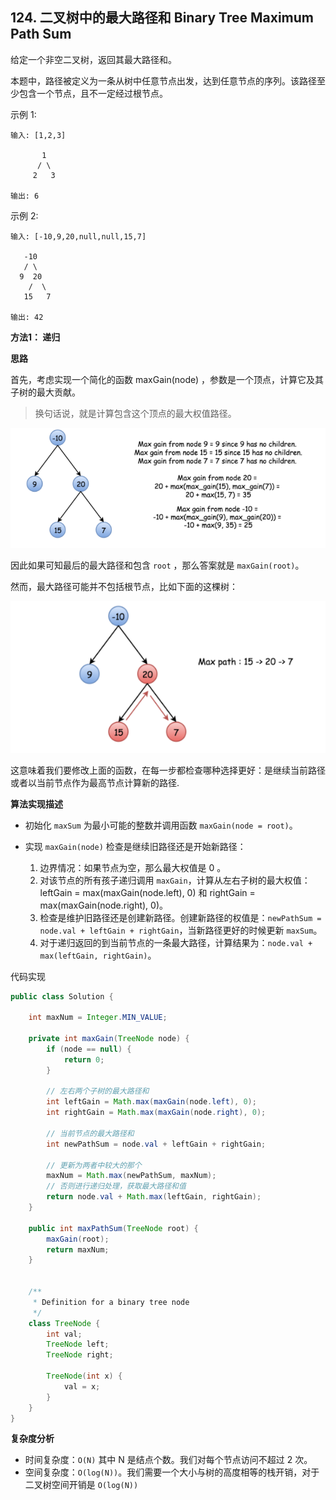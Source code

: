 ## 124. 二叉树中的最大路径和 Binary Tree Maximum Path Sum

给定一个非空二叉树，返回其最大路径和。

本题中，路径被定义为一条从树中任意节点出发，达到任意节点的序列。该路径至少包含一个节点，且不一定经过根节点。

示例 1:

```text
输入: [1,2,3]

       1
      / \
     2   3

输出: 6
```

示例 2:

```text
输入: [-10,9,20,null,null,15,7]

   -10
   / \
  9  20
    /  \
   15   7

输出: 42
```

**方法1： 递归**

**思路**

首先，考虑实现一个简化的函数 maxGain(node) ，参数是一个顶点，计算它及其子树的最大贡献。

>换句话说，就是计算包含这个顶点的最大权值路径。

![](./asserts/001.png)

因此如果可知最后的最大路径和包含 `root` ，那么答案就是 `maxGain(root)`。

然而，最大路径可能并不包括根节点，比如下面的这棵树：

![](./asserts/002.png)

这意味着我们要修改上面的函数，在每一步都检查哪种选择更好：是继续当前路径或者以当前节点作为最高节点计算新的路径.

**算法实现描述**

- 初始化 `maxSum` 为最小可能的整数并调用函数 `maxGain(node = root)`。

- 实现 `maxGain(node)` 检查是继续旧路径还是开始新路径：
  1. 边界情况：如果节点为空，那么最大权值是 0 。
  2. 对该节点的所有孩子递归调用 `maxGain`，计算从左右子树的最大权值：leftGain = max(maxGain(node.left), 0) 和 rightGain = max(maxGain(node.right), 0)。
  3. 检查是维护旧路径还是创建新路径。创建新路径的权值是：`newPathSum = node.val + leftGain + rightGain`，当新路径更好的时候更新 `maxSum`。
  4. 对于递归返回的到当前节点的一条最大路径，计算结果为：`node.val + max(leftGain, rightGain)`。

代码实现

```java
public class Solution {

    int maxNum = Integer.MIN_VALUE;

    private int maxGain(TreeNode node) {
        if (node == null) {
            return 0;
        }

        // 左右两个子树的最大路径和
        int leftGain = Math.max(maxGain(node.left), 0);
        int rightGain = Math.max(maxGain(node.right), 0);

        // 当前节点的最大路径和
        int newPathSum = node.val + leftGain + rightGain;

        // 更新为两者中较大的那个
        maxNum = Math.max(newPathSum, maxNum);
        // 否则进行递归处理，获取最大路径和值
        return node.val + Math.max(leftGain, rightGain);
    }

    public int maxPathSum(TreeNode root) {
        maxGain(root);
        return maxNum;
    }


    /**
     * Definition for a binary tree node
     */
    class TreeNode {
        int val;
        TreeNode left;
        TreeNode right;

        TreeNode(int x) {
            val = x;
        }
    }
}
```

**复杂度分析**

- 时间复杂度：`O(N)` 其中 N 是结点个数。我们对每个节点访问不超过 2 次。
- 空间复杂度：`O(log(N))`。我们需要一个大小与树的高度相等的栈开销，对于二叉树空间开销是 `O(log(N))`







































